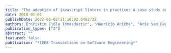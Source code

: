 ```yaml
---
title: "The adoption of javascript linters in practice: A case study on eslint"
date: 2018-01-01
publishDate: 2022-02-02T11:10:02.048273Z
authors: ["Kristı́n Fjóla Tómasdóttir", "Mauricio Aniche", "Arie Van Deursen"]
publication_types: ["2"]
abstract: ""
featured: false
publication: "*IEEE Transactions on Software Engineering*"
---
```


